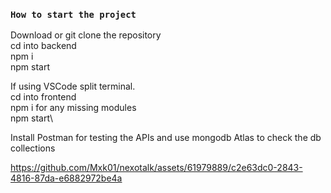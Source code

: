 ### `How to start the project`

Download or git clone the repository\
cd into backend\
npm i\
npm start 

If using VSCode split terminal.\
cd into frontend\
npm i  for any missing modules\
npm start\

Install Postman for testing the APIs  and  use mongodb Atlas to check the db collections 


https://github.com/Mxk01/nexotalk/assets/61979889/c2e63dc0-2843-4816-87da-e6882972be4a
